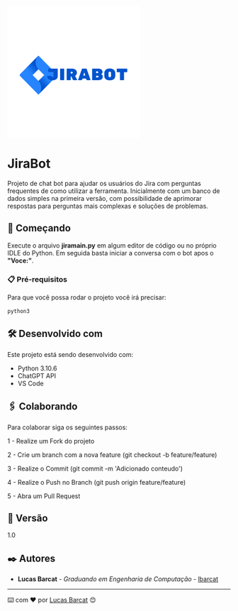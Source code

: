 <img src="content/img/jirabotlogo.png" width="300" align="center"/></a> 


# JiraBot

Projeto de chat bot para ajudar os usuários do Jira com perguntas frequentes de como utilizar a ferramenta. Inicialmente com um banco de dados simples na primeira versão, com possibilidade de aprimorar respostas para perguntas mais complexas e soluções de problemas.

## 🚀 Começando

Execute o arquivo **jiramain.py** em algum editor de código ou no próprio IDLE do Python. Em seguida basta iniciar a conversa com o bot apos o **"Voce:"**.

### 📋 Pré-requisitos

Para que você possa rodar o projeto você irá precisar:

```
python3 
```

## 🛠️ Desenvolvido com

Este projeto está sendo desenvolvido com:

- Python 3.10.6
- ChatGPT API
- VS Code 

## 🖇️ Colaborando

Para colaborar siga os seguintes passos:

1 - Realize um Fork do projeto

2 - Crie um branch com a nova feature (git checkout -b feature/feature)

3 - Realize o Commit (git commit -m 'Adicionado conteudo')

4 - Realize o Push no Branch (git push origin feature/feature)

5 - Abra um Pull Request

## 📌 Versão

1.0

## ✒️ Autores

* **Lucas Barcat** - *Graduando em Engenharia de Computação* - [lbarcat](https://github.com/lbarcat)

---
⌨️ com ❤️ por [Lucas Barcat](https://gist.github.com/lbarcat) 😊